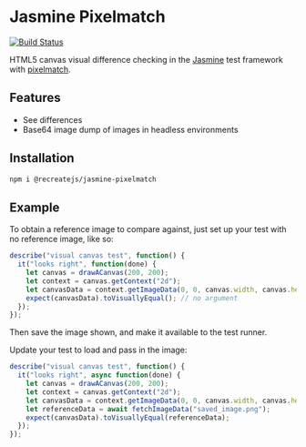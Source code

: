 # Jasmine Pixelmatch

[![Build Status](https://travis-ci.org/ReCreateJS/jasmine-pixelmatch.svg?branch=master)](https://travis-ci.org/ReCreateJS/jasmine-pixelmatch)

HTML5 canvas visual difference checking in the [Jasmine](https://jasmine.github.io/) test framework with [pixelmatch](https://github.com/mapbox/pixelmatch).

## Features

- See differences
- Base64 image dump of images in headless environments

## Installation

```sh
npm i @recreatejs/jasmine-pixelmatch
```

## Example

To obtain a reference image to compare against, just set up your test with no reference image, like so:

```js
describe("visual canvas test", function() {
  it("looks right", function(done) {
    let canvas = drawACanvas(200, 200);
    let context = canvas.getContext("2d");
    let canvasData = context.getImageData(0, 0, canvas.width, canvas.height);
    expect(canvasData).toVisuallyEqual(); // no argument
  });
});
```

Then save the image shown, and make it available to the test runner.

Update your test to load and pass in the image:

```js
describe("visual canvas test", function() {
  it("looks right", async function(done) {
    let canvas = drawACanvas(200, 200);
    let context = canvas.getContext("2d");
    let canvasData = context.getImageData(0, 0, canvas.width, canvas.height);
    let referenceData = await fetchImageData("saved_image.png");
    expect(canvasData).toVisuallyEqual(referenceData);
  });
});
```
